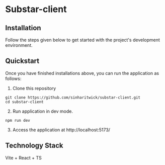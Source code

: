 # Substar-client

## Installation
Follow the steps given below to get started with the project's development environment.

## Quickstart
Once you have finished installations above, you can run the application as follows:
1. Clone this repository
```shell script
git clone https://github.com/sinharitwick/substar-client.git
cd substar-client
```
2. Run application in dev mode.
```shell script
npm run dev
```

3. Access the application at http://localhost:5173/

## Technology Stack
Vite + React + TS
